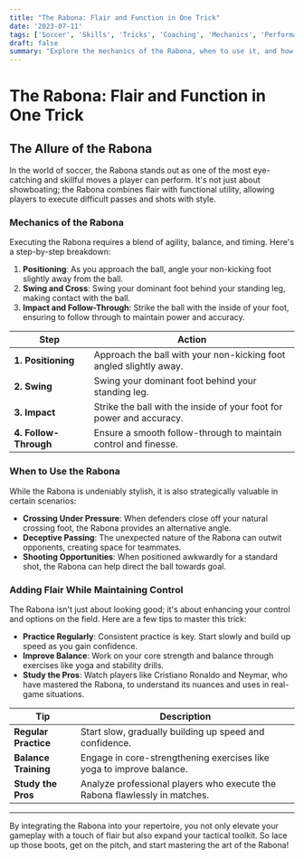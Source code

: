 ```yaml
---
title: "The Rabona: Flair and Function in One Trick"
date: '2023-07-11'
tags: ['Soccer', 'Skills', 'Tricks', 'Coaching', 'Mechanics', 'Performance', 'Improvement', 'Control', 'Flair']
draft: false
summary: "Explore the mechanics of the Rabona, when to use it, and how it adds both flair and control to your soccer game."
---
```


# The Rabona: Flair and Function in One Trick

## The Allure of the Rabona

In the world of soccer, the Rabona stands out as one of the most eye-catching and skillful moves a player can perform. It's not just about showboating; the Rabona combines flair with functional utility, allowing players to execute difficult passes and shots with style.

### Mechanics of the Rabona

Executing the Rabona requires a blend of agility, balance, and timing. Here's a step-by-step breakdown:

1. **Positioning**: As you approach the ball, angle your non-kicking foot slightly away from the ball.
2. **Swing and Cross**: Swing your dominant foot behind your standing leg, making contact with the ball.
3. **Impact and Follow-Through**: Strike the ball with the inside of your foot, ensuring to follow through to maintain power and accuracy.

| Step               | Action                                                                 |
|--------------------|------------------------------------------------------------------------|
| **1. Positioning** | Approach the ball with your non-kicking foot angled slightly away.     |
| **2. Swing**       | Swing your dominant foot behind your standing leg.                     |
| **3. Impact**      | Strike the ball with the inside of your foot for power and accuracy.   |
| **4. Follow-Through**| Ensure a smooth follow-through to maintain control and finesse.      | 

### When to Use the Rabona

While the Rabona is undeniably stylish, it is also strategically valuable in certain scenarios:

- **Crossing Under Pressure**: When defenders close off your natural crossing foot, the Rabona provides an alternative angle.
- **Deceptive Passing**: The unexpected nature of the Rabona can outwit opponents, creating space for teammates.
- **Shooting Opportunities**: When positioned awkwardly for a standard shot, the Rabona can help direct the ball towards goal.

### Adding Flair While Maintaining Control

The Rabona isn't just about looking good; it's about enhancing your control and options on the field. Here are a few tips to master this trick:

- **Practice Regularly**: Consistent practice is key. Start slowly and build up speed as you gain confidence.
- **Improve Balance**: Work on your core strength and balance through exercises like yoga and stability drills.
- **Study the Pros**: Watch players like Cristiano Ronaldo and Neymar, who have mastered the Rabona, to understand its nuances and uses in real-game situations.

| Tip                    | Description                                                                   |
|------------------------|-------------------------------------------------------------------------------|
| **Regular Practice**   | Start slow, gradually building up speed and confidence.                        |
| **Balance Training**   | Engage in core-strengthening exercises like yoga to improve balance.           |
| **Study the Pros**     | Analyze professional players who execute the Rabona flawlessly in matches.     |

---

By integrating the Rabona into your repertoire, you not only elevate your gameplay with a touch of flair but also expand your tactical toolkit. So lace up those boots, get on the pitch, and start mastering the art of the Rabona!

```